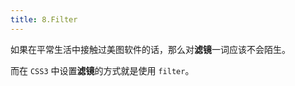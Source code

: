 ```yaml
---
title: 8.Filter
---
```


如果在平常生活中接触过美图软件的话，那么对**滤镜**一词应该不会陌生。

而在 `CSS3` 中设置**滤镜**的方式就是使用 `filter`。

<style>
  .filter-demo {
    display: flex;
    justify-content: center;
    align-items: center;
    padding: 20px 10px;
  }
  .filter-image {
    width: 200px;
    height: 200px;
    border: 1px solid #000;
    background-image: url('./images/avatar.jpeg');
    background-size: contain;
    background-repeat: no-repeat;
  }
  .filter-box {
    margin-right: 50px;
    font-family: Consolas,Menlo,"courier new",monospace;
    font-size: 16px;
  }
  .filter-box .filter-item {
    position: relative;
    background: rgb(40,44,52);
    color: #fff;
    margin-bottom: 10px;
    padding: 2px 5px;
    list-style: none;
    cursor: pointer;
    user-select: none;
  }
  .filter-box .filter-item .radio {
    position: absolute;
    top: 50%;
    left: 0;
    transform: translate(-30px, -50%);
    margin: 0;
    cursor: pointer;
  }
  .filter-box .filter-item .left {
    color: #c5a5c5;
  }
  .filter-box .filter-item .right {
    color: #88c999;
  }
</style>

<template>
  <div class="filter-demo">
    <ul class="filter-box"></ul>
    <div class="filter-image"></div>
  </div>
</template>

<script>
  // https://vuepress.vuejs.org/zh/guide/using-vue.html#%E6%B5%8F%E8%A7%88%E5%99%A8%E7%9A%84-api-%E8%AE%BF%E9%97%AE%E9%99%90%E5%88%B6
  export default {
    mounted () {
      var box = document.querySelector('.filter-image')
      var filterBox = document.querySelector('.filter-box')
      // 生成Dom
      var filterList = ['none', 'blur(5px)', 'brightness(200%)', 'contrast(200%)', 'drop-shadow(8px 8px 10px gray)', 'grayscale(100%)', 'hue-rotate(90deg)', 'invert(100%)', 'opacity(30%)', 'saturate(8)', 'sepia(100%)', 'contrast(200%) brightness(150%)']
      var htmlList = filterList.map(item => {
        return `<li class="filter-item" data-id="${item}">
          <input type="radio" class="radio">
          <span class="left">filter</span>:
          <span class="right">${item}</span>;
        </li>`
      })
      filterBox.innerHTML = htmlList.join('')
      // 注册事件
      filterBox.addEventListener('click', function (e) {
        // !!!找到最近的祖先节点li，这里是为了保证内部span也能冒泡
        var li = e.target.closest('li')
        if (!li) return
        if (!filterBox.contains(li)) return
        // 判断li上有没有id
        var id = li.dataset.id
        if (!id) return
        // 设置box
        box.style.filter = id
        // 取消选中兄弟节点的单选按钮
        var children = li.parentNode.children
        for (var i = 0; i < children.length; i++) {
          var item = children[i]
          var radio = item.children[0]
          if (item.dataset.id === id) {
            radio.checked = true
            continue
          }
          radio.checked = false
        }
      })
    }
  }
</script>